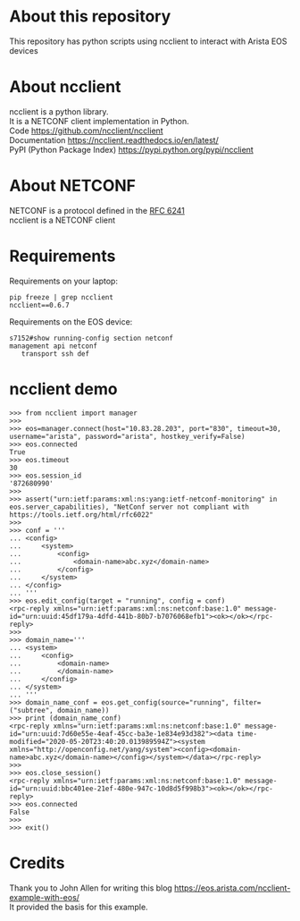 # About this repository 

This repository has python scripts using ncclient to interact with Arista EOS devices

# About ncclient  

ncclient is a python library.  
It is a NETCONF client implementation in Python.    
Code https://github.com/ncclient/ncclient  
Documentation https://ncclient.readthedocs.io/en/latest/  
PyPI (Python Package Index) https://pypi.python.org/pypi/ncclient  

# About NETCONF

NETCONF is a protocol defined in the [RFC 6241](https://tools.ietf.org/html/rfc6241)   
ncclient is a NETCONF client  

# Requirements 

Requirements on your laptop: 
```
pip freeze | grep ncclient
ncclient==0.6.7
```

Requirements on the EOS device: 
```
s7152#show running-config section netconf
management api netconf
   transport ssh def
```

# ncclient demo

```
>>> from ncclient import manager
>>> 
>>> eos=manager.connect(host="10.83.28.203", port="830", timeout=30, username="arista", password="arista", hostkey_verify=False)
>>> eos.connected
True
>>> eos.timeout
30
>>> eos.session_id
'872680990'
>>> 
>>> assert("urn:ietf:params:xml:ns:yang:ietf-netconf-monitoring" in eos.server_capabilities), "NetConf server not compliant with https://tools.ietf.org/html/rfc6022"
>>> 
>>> conf = '''
... <config>
...     <system>
...         <config>
...             <domain-name>abc.xyz</domain-name>
...         </config>
...     </system>
... </config>
... '''
>>> eos.edit_config(target = "running", config = conf)
<rpc-reply xmlns="urn:ietf:params:xml:ns:netconf:base:1.0" message-id="urn:uuid:45df179a-4dfd-441b-80b7-b7076068efb1"><ok></ok></rpc-reply>
>>> 
>>> domain_name='''
... <system>
...     <config>
...         <domain-name>
...         </domain-name>
...     </config>
... </system>
... '''
>>> domain_name_conf = eos.get_config(source="running", filter=("subtree", domain_name))
>>> print (domain_name_conf)
<rpc-reply xmlns="urn:ietf:params:xml:ns:netconf:base:1.0" message-id="urn:uuid:7d60e55e-4eaf-45cc-ba3e-1e834e93d382"><data time-modified="2020-05-20T23:40:20.013989594Z"><system xmlns="http://openconfig.net/yang/system"><config><domain-name>abc.xyz</domain-name></config></system></data></rpc-reply>
>>> 
>>> eos.close_session()
<rpc-reply xmlns="urn:ietf:params:xml:ns:netconf:base:1.0" message-id="urn:uuid:bbc401ee-21ef-480e-947c-10d8d5f998b3"><ok></ok></rpc-reply>
>>> eos.connected
False
>>> 
>>> exit()
```

# Credits

Thank you to  John Allen for writing this blog https://eos.arista.com/ncclient-example-with-eos/  
It provided the basis for this example.


